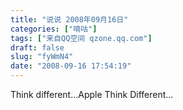```yaml
---
title: "说说 2008年09月16日"
categories: ["嘀咕"]
tags: ["来自QQ空间 qzone.qq.com"]
draft: false
slug: "fyWmN4"
date: "2008-09-16 17:54:19"
---
```


Think different...Apple Think Different...
